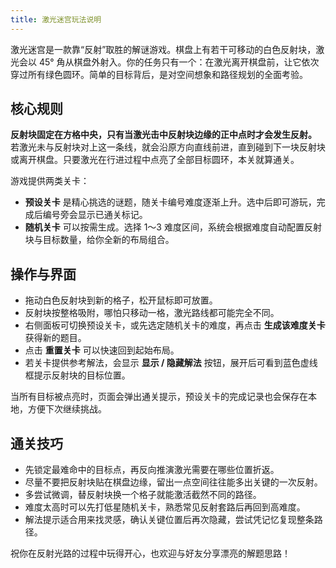 ```yaml
---
title: 激光迷宫玩法说明
---
```


激光迷宫是一款靠“反射”取胜的解谜游戏。棋盘上有若干可移动的白色反射块，激光会以 45° 角从棋盘外射入。你的任务只有一个：在激光离开棋盘前，让它依次穿过所有绿色圆环。简单的目标背后，是对空间想象和路径规划的全面考验。

## 核心规则

**反射块固定在方格中央，只有当激光击中反射块边缘的正中点时才会发生反射。** 若激光未与反射块对上这一条线，就会沿原方向直线前进，直到碰到下一块反射块或离开棋盘。只要激光在行进过程中点亮了全部目标圆环，本关就算通关。

游戏提供两类关卡：

- **预设关卡** 是精心挑选的谜题，随关卡编号难度逐渐上升。选中后即可游玩，完成后编号旁会显示已通关标记。
- **随机关卡** 可以按需生成。选择 1～3 难度区间，系统会根据难度自动配置反射块与目标数量，给你全新的布局组合。

## 操作与界面

- 拖动白色反射块到新的格子，松开鼠标即可放置。
- 反射块按整格吸附，哪怕只移动一格，激光路线都可能完全不同。
- 右侧面板可切换预设关卡，或先选定随机关卡的难度，再点击 **生成该难度关卡** 获得新的题目。
- 点击 **重置关卡** 可以快速回到起始布局。
- 若关卡提供参考解法，会显示 **显示 / 隐藏解法** 按钮，展开后可看到蓝色虚线框提示反射块的目标位置。

当所有目标被点亮时，页面会弹出通关提示，预设关卡的完成记录也会保存在本地，方便下次继续挑战。

## 通关技巧

- 先锁定最难命中的目标点，再反向推演激光需要在哪些位置折返。
- 尽量不要把反射块贴在棋盘边缘，留出一点空间往往能多出关键的一次反射。
- 多尝试微调，替反射块换一个格子就能激活截然不同的路径。
- 难度太高时可以先打低星随机关卡，熟悉常见反射套路后再回到高难度。
- 解法提示适合用来找灵感，确认关键位置后再次隐藏，尝试凭记忆复现整条路径。

祝你在反射光路的过程中玩得开心，也欢迎与好友分享漂亮的解题思路！
